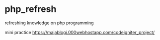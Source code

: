 # php_refresh
refreshing knowledge on php programming

mini practice https://majablogi.000webhostapp.com/codeigniter_project/
